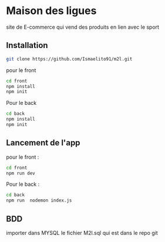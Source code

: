 # Maison des ligues 

site de E-commerce qui vend des produits en lien avec le sport

## Installation

```bash
git clone https://github.com/Ismaelito91/m2l.git
```
pour le front
```bash
cd front 
npm install
npm init
````
Pour le back
````bash
cd back
npm install
npm init
````
## Lancement de l'app
pour le front :
````bash
cd front
npm run dev  
````

Pour le back : 
````bash
cd back 
npm run  nodemon index.js
````
## BDD
importer dans MYSQL le fichier M2l.sql qui est dans le repo git